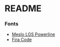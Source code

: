 # README

### Fonts

- [Meslo LGS Powerline](https://github.com/powerline/fonts/tree/master/Meslo%20Slashed)
- [Fira Code](https://github.com/tonsky/FiraCode)
